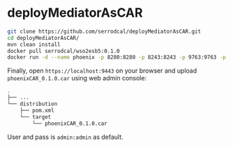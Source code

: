 # deployMediatorAsCAR

```bash
git clone https://github.com/serrodcal/deployMediatorAsCAR.git
cd deployMediatorAsCAR/
mvn clean install
docker pull serrodcal/wso2esb5:0.1.0
docker run -d --name phoenix -p 8280:8280 -p 8243:8243 -p 9763:9763 -p 9443:9443 -p 19444:19444 serrodcal/wso2esb5:0.1.0
```

Finally, open `https://localhost:9443` on your browser and upload `phoenixCAR_0.1.0.car` using web admin console:

```bash
.
├── ...
└── distribution
    ├── pom.xml
    └── target
        └── phoenixCAR_0.1.0.car
```

User and pass is `admin:admin` as default.